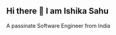 ## Hi there 👋 I am Ishika Sahu
A passinate Software Engineer from India

<!--
**tanisvxv/tanisvxv** is a ✨ _special_ ✨ repository because its `README.md` (this file) appears on your GitHub profile.

Here are some ideas to get you started:

- 🔭 I’m currently working in Amdocs training
- 🌱 I’m currently learning Frameworks of different technologies
- 👯 I’m looking to collaborate on AL/ML Projects
- 
- 💬 Ask me about Python,SQL
- 📫 How to reach me: www.linkedin.com/in/ishika-sahu-3b67aa230...
- 😄 Pronouns: she..
- ⚡ Fun fact: I am witty 
- Skills : Java,Python,SQL,HTML,CSS,Javascript,React,vue
-->

